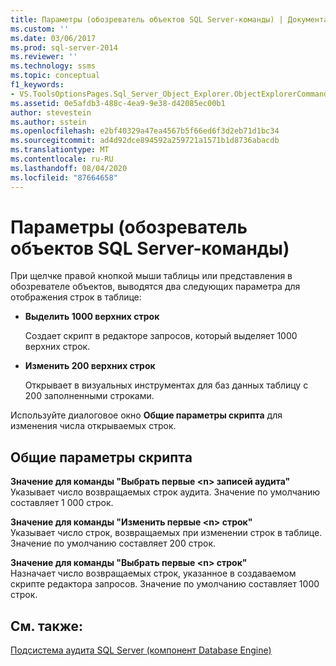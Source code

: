 ```yaml
---
title: Параметры (обозреватель объектов SQL Server-команды) | Документация Майкрософт
ms.custom: ''
ms.date: 03/06/2017
ms.prod: sql-server-2014
ms.reviewer: ''
ms.technology: ssms
ms.topic: conceptual
f1_keywords:
- VS.ToolsOptionsPages.Sql_Server_Object_Explorer.ObjectExplorerCommands
ms.assetid: 0e5afdb3-488c-4ea9-9e38-d42085ec00b1
author: stevestein
ms.author: sstein
ms.openlocfilehash: e2bf40329a47ea4567b5f66ed6f3d2eb71d1bc34
ms.sourcegitcommit: ad4d92dce894592a259721a1571b1d8736abacdb
ms.translationtype: MT
ms.contentlocale: ru-RU
ms.lasthandoff: 08/04/2020
ms.locfileid: "87664658"
---
```

# <a name="options-sql-server-object-explorer-commands"></a>Параметры (обозреватель объектов SQL Server-команды)
  При щелчке правой кнопкой мыши таблицы или представления в обозревателе объектов, выводятся два следующих параметра для отображения строк в таблице:  
  
-   **Выделить 1000 верхних строк**  
  
     Создает скрипт в редакторе запросов, который выделяет 1000 верхних строк.  
  
-   **Изменить 200 верхних строк**  
  
     Открывает в визуальных инструментах для баз данных таблицу с 200 заполненными строками.  
  
 Используйте диалоговое окно **Общие параметры скрипта** для изменения числа открываемых строк.  
  
## <a name="general-scripting-options"></a>Общие параметры скрипта  
 **Значение для команды "Выбрать первые \<n> записей аудита"**  
 Указывает число возвращаемых строк аудита. Значение по умолчанию составляет 1 000 строк.  
  
 **Значение для команды "Изменить первые \<n> строк"**  
 Указывает число строк, возвращаемых при изменении строк в таблице. Значение по умолчанию составляет 200 строк.  
  
 **Значение для команды "Выбрать первые \<n> строк"**  
 Назначает число возвращаемых строк, указанное в создаваемом скрипте редактора запросов. Значение по умолчанию составляет 1000 строк.  
  
## <a name="see-also"></a>См. также:  
 [Подсистема аудита SQL Server (компонент Database Engine)](../../relational-databases/security/auditing/sql-server-audit-database-engine.md)  
  
  
